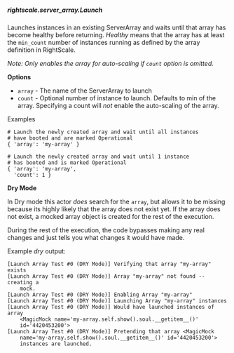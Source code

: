 ##### rightscale.server_array.Launch

Launches instances in an existing ServerArray and waits until that array
has become healthy before returning. _Healthy_ means that the array has
at least the `min_count` number of instances running as defined by the
array definition in RightScale.

_Note: Only enables the array for auto-scaling if `count` option is omitted._

**Options**

  * `array` - The name of the ServerArray to launch
  * `count` - Optional number of instance to launch. Defaults to min of the
              array. Specifying a count will _not_ enable the auto-scaling of
              the array.

Examples

    # Launch the newly created array and wait until all instances
    # have booted and are marked Operational
    { 'array': 'my-array' }
    
    # Launch the newly created array and wait until 1 instance
    # has booted and is marked Operational
    { 'array': 'my-array',
      'count': 1 }
    
**Dry Mode**

In Dry mode this actor _does_ search for the `array`, but allows it to be
missing because its highly likely that the array does not exist yet. If the
array does not exist, a mocked array object is created for the rest of the
execution.

During the rest of the execution, the code bypasses making any real changes
and just tells you what changes it would have made.

Example _dry_ output:

    [Launch Array Test #0 (DRY Mode)] Verifying that array "my-array" exists
    [Launch Array Test #0 (DRY Mode)] Array "my-array" not found -- creating a 
        mock.
    [Launch Array Test #0 (DRY Mode)] Enabling Array "my-array"
    [Launch Array Test #0 (DRY Mode)] Launching Array "my-array" instances
    [Launch Array Test #0 (DRY Mode)] Would have launched instances of array
        <MagicMock name='my-array.self.show().soul.__getitem__()'
        id='4420453200'>
    [Launch Array Test #0 (DRY Mode)] Pretending that array <MagicMock 
        name='my-array.self.show().soul.__getitem__()' id='4420453200'>
        instances are launched.
